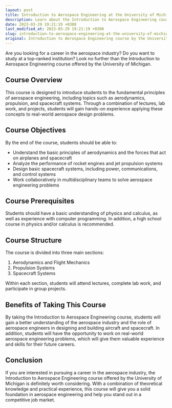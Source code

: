```yaml
---
layout: post
title: Introduction to Aerospace Engineering at the University of Michigan
description: Learn about the Introduction to Aerospace Engineering course offered by the University of Michigan and how it can benefit your future career in the aerospace industry.
date: 2023-03-29 19:21:19 +0300
last_modified_at: 2023-03-29 19:21:19 +0300
slug: introduction-to-aerospace-engineering-at-the-university-of-michigan
original: Introduction to Aerospace Engineering course by the University of Michigan
---
```


Are you looking for a career in the aerospace industry? Do you want to study at a top-ranked institution? Look no further than the Introduction to Aerospace Engineering course offered by the University of Michigan.

## Course Overview

This course is designed to introduce students to the fundamental principles of aerospace engineering, including topics such as aerodynamics, propulsion, and spacecraft systems. Through a combination of lectures, lab work, and projects, students will gain hands-on experience applying these concepts to real-world aerospace design problems.

## Course Objectives

By the end of the course, students should be able to:

- Understand the basic principles of aerodynamics and the forces that act on airplanes and spacecraft
- Analyze the performance of rocket engines and jet propulsion systems
- Design basic spacecraft systems, including power, communications, and control systems
- Work collaboratively in multidisciplinary teams to solve aerospace engineering problems

## Course Prerequisites

Students should have a basic understanding of physics and calculus, as well as experience with computer programming. In addition, a high school course in physics and/or calculus is recommended.

## Course Structure

The course is divided into three main sections:

1. Aerodynamics and Flight Mechanics
2. Propulsion Systems
3. Spacecraft Systems

Within each section, students will attend lectures, complete lab work, and participate in group projects.

## Benefits of Taking This Course

By taking the Introduction to Aerospace Engineering course, students will gain a better understanding of the aerospace industry and the role of aerospace engineers in designing and building aircraft and spacecraft. In addition, students will have the opportunity to work on real-world aerospace engineering problems, which will give them valuable experience and skills for their future careers.

## Conclusion

If you are interested in pursuing a career in the aerospace industry, the Introduction to Aerospace Engineering course offered by the University of Michigan is definitely worth considering. With a combination of theoretical knowledge and practical experience, this course will give you a solid foundation in aerospace engineering and help you stand out in a competitive job market.